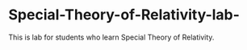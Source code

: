 # Special-Theory-of-Relativity-lab-

This is lab for students who learn Special Theory of Relativity. 
